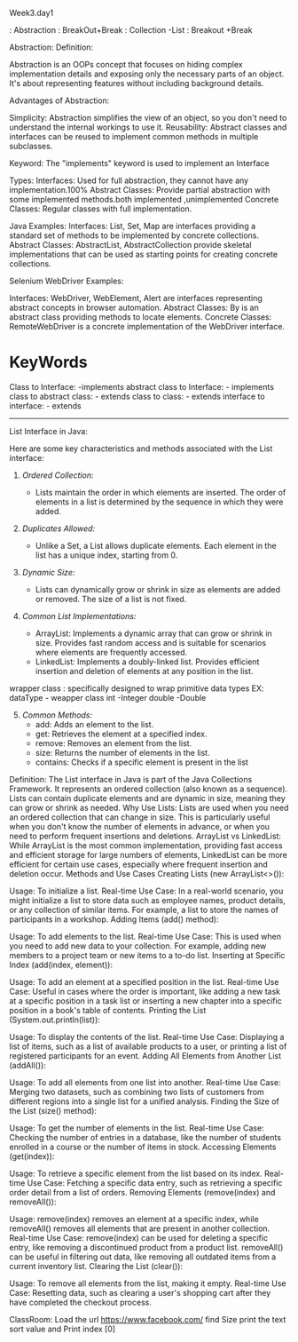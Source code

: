 Week3.day1

  : Abstraction 
  : BreakOut+Break
  : Collection -List
  : Breakout +Break
  
  
  
  
Abstraction:
Definition:

Abstraction is an OOPs concept that focuses on hiding complex implementation details and 
exposing only the necessary parts of an object. It's about representing features without 
including background details.

Advantages of Abstraction:

Simplicity: Abstraction simplifies the view of an object, so you don't need to understand the 
internal workings to use it.
Reusability: Abstract classes and interfaces can be reused to implement common methods in 
multiple subclasses.

Keyword: The "implements" keyword is used to implement an Interface

Types:
Interfaces: Used for full abstraction, they cannot have any implementation.100%
Abstract Classes: Provide partial abstraction with some implemented methods.both implemented ,unimplemented
Concrete Classes: Regular classes with full implementation.






Java Examples:
Interfaces: List, Set, Map are interfaces providing a standard set of methods to be 
implemented by concrete collections.
Abstract Classes: AbstractList, AbstractCollection provide skeletal implementations that 
can be used as starting points for creating concrete collections.

Selenium WebDriver Examples:

Interfaces: WebDriver, WebElement, Alert are interfaces representing abstract concepts in browser automation.
Abstract Classes: By is an abstract class providing methods to locate elements.
Concrete Classes: RemoteWebDriver is a concrete implementation of the WebDriver interface.

KeyWords
===========
Class to Interface: -implements
abstract class to Interface: - implements
class to abstract class:  - extends
class to class: - extends
interface to interface: - extends 

-------------------------------------------------------------------------------
List Interface in Java:

Here are some key characteristics and methods associated with the List interface:

1. *Ordered Collection:*
   - Lists maintain the order in which elements are inserted. The order of elements in a list is determined by the sequence in which they were added.

2. *Duplicates Allowed:*
   - Unlike a Set, a List allows duplicate elements. Each element in the list has a unique index, starting from 0.

3. *Dynamic Size:*
   - Lists can dynamically grow or shrink in size as elements are added or removed. The size of a list is not fixed.

4. *Common List Implementations:*
   - ArrayList: Implements a dynamic array that can grow or shrink in size. Provides fast random access and is suitable for scenarios where elements are frequently accessed.
   - LinkedList: Implements a doubly-linked list. Provides efficient insertion and deletion of elements at any position in the list.


wrapper class : specifically designed to wrap primitive data types
EX:
dataType - weapper class
int       -Integer
double       -Double





5. *Common Methods:*
   - add: Adds an element to the list.
   - get: Retrieves the element at a specified index.
   - remove: Removes an element from the list.
   - size: Returns the number of elements in the list.
   - contains: Checks if a specific element is present in the list


Definition: The List interface in Java is part of the Java Collections Framework. It represents an ordered collection (also known as a sequence). Lists can contain duplicate elements and are dynamic in size, meaning they can grow or shrink as needed.
Why Use Lists: Lists are used when you need an ordered collection that can change in size. This is particularly useful when you don't know the number of elements in advance, or when you need to perform frequent insertions and deletions.
ArrayList vs LinkedList: While ArrayList is the most common implementation, providing fast access and efficient storage for large numbers of elements, LinkedList can be more efficient for certain use cases, especially where frequent insertion and deletion occur.
Methods and Use Cases
Creating Lists (new ArrayList<>()):

Usage: To initialize a list.
Real-time Use Case: In a real-world scenario, you might initialize a list to store data such as employee names, product details, or any collection of similar items. For example, a list to store the names of participants in a workshop.
Adding Items (add() method):

Usage: To add elements to the list.
Real-time Use Case: This is used when you need to add new data to your collection. For example, adding new members to a project team or new items to a to-do list.
Inserting at Specific Index (add(index, element)):

Usage: To add an element at a specified position in the list.
Real-time Use Case: Useful in cases where the order is important, like adding a new task at a specific position in a task list or inserting a new chapter into a specific position in a book's table of contents.
Printing the List (System.out.println(list)):

Usage: To display the contents of the list.
Real-time Use Case: Displaying a list of items, such as a list of available products to a user, or printing a list of registered participants for an event.
Adding All Elements from Another List (addAll()):

Usage: To add all elements from one list into another.
Real-time Use Case: Merging two datasets, such as combining two lists of customers from different regions into a single list for a unified analysis.
Finding the Size of the List (size() method):

Usage: To get the number of elements in the list.
Real-time Use Case: Checking the number of entries in a database, like the number of students enrolled in a course or the number of items in stock.
Accessing Elements (get(index)):

Usage: To retrieve a specific element from the list based on its index.
Real-time Use Case: Fetching a specific data entry, such as retrieving a specific order detail from a list of orders.
Removing Elements (remove(index) and removeAll()):

Usage: remove(index) removes an element at a specific index, while removeAll() removes all elements that are present in another collection.
Real-time Use Case: remove(index) can be used for deleting a specific entry, like removing a discontinued product from a product list. removeAll() can be useful in filtering out data, like removing all outdated items from a current inventory list.
Clearing the List (clear()):

Usage: To remove all elements from the list, making it empty.
Real-time Use Case: Resetting data, such as clearing a user's shopping cart after they have completed the checkout process.




ClassRoom:
Load the url https://www.facebook.com/
find Size
print the text
sort value and Print index [0]